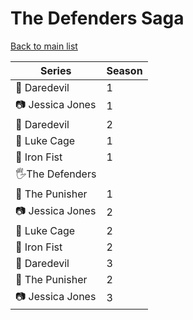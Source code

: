 # The Defenders Saga

[Back to main list](README.md)

| Series          | Season |
| --------------- | ------ |
| 👿 Daredevil     | 1      |
| 📷 Jessica Jones | 1      |
| 👿 Daredevil     | 2      |
| 💪 Luke Cage     | 1      |
| 👊 Iron Fist     | 1      |
| 🖐️The Defenders  |        |
| 🔫 The Punisher  | 1      |
| 📷 Jessica Jones | 2      |
| 💪 Luke Cage     | 2      |
| 👊 Iron Fist     | 2      |
| 👿 Daredevil     | 3      |
| 🔫 The Punisher  | 2      |
| 📷 Jessica Jones | 3      |

